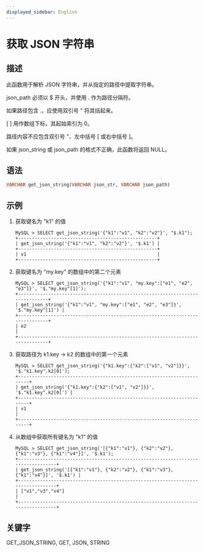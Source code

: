 ```yaml
---
displayed_sidebar: English
---
```


# 获取 JSON 字符串

## 描述

此函数用于解析 JSON 字符串，并从指定的路径中提取字符串。

json_path 必须以 $ 开头，并使用 . 作为路径分隔符。

如果路径包含 .，应使用双引号 " 将其括起来。

[ ] 用作数组下标，其起始索引为 0。

路径内容不应包含双引号 "、左中括号 [ 或右中括号 ]。

如果 json_string 或 json_path 的格式不正确，此函数将返回 NULL。

## 语法

```Haskell
VARCHAR get_json_string(VARCHAR json_str, VARCHAR json_path)
```

## 示例

1. 获取键名为 "k1" 的值

   ```Plain
   MySQL > SELECT get_json_string('{"k1":"v1", "k2":"v2"}', "$.k1");
   +---------------------------------------------------+
   | get_json_string('{"k1":"v1", "k2":"v2"}', '$.k1') |
   +---------------------------------------------------+
   | v1                                                |
   +---------------------------------------------------+
   ```

2. 获取键名为 "my.key" 的数组中的第二个元素

   ```Plain
   MySQL > SELECT get_json_string('{"k1":"v1", "my.key":["e1", "e2", "e3"]}', '$."my.key"[1]');
   +------------------------------------------------------------------------------+
   | get_json_string('{"k1":"v1", "my.key":["e1", "e2", "e3"]}', '$."my.key"[1]') |
   +------------------------------------------------------------------------------+
   | e2                                                                           |
   +------------------------------------------------------------------------------+
   ```

3. 获取路径为 k1.key -> k2 的数组中的第一个元素

   ```Plain
   MySQL > SELECT get_json_string('{"k1.key":{"k2":["v1", "v2"]}}', '$."k1.key".k2[0]');
   +-----------------------------------------------------------------------+
   | get_json_string('{"k1.key":{"k2":["v1", "v2"]}}', '$."k1.key".k2[0]') |
   +-----------------------------------------------------------------------+
   | v1                                                                    |
   +-----------------------------------------------------------------------+
   ```

4. 从数组中获取所有键名为 "k1" 的值

   ```Plain
   MySQL > SELECT get_json_string('[{"k1":"v1"}, {"k2":"v2"}, {"k1":"v3"}, {"k1":"v4"}]', '$.k1');
   +---------------------------------------------------------------------------------+
   | get_json_string('[{"k1":"v1"}, {"k2":"v2"}, {"k1":"v3"}, {"k1":"v4"}]', '$.k1') |
   +---------------------------------------------------------------------------------+
   | ["v1","v3","v4"]                                                                |
   +---------------------------------------------------------------------------------+
   ```

## 关键字

GET_JSON_STRING, GET, JSON, STRING
